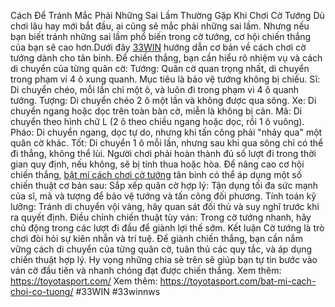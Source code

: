 Cách Để Tránh Mắc Phải Những Sai Lầm Thường Gặp Khi Chơi Cờ Tướng
Dù chơi lâu hay mới bắt đầu, ai cũng sẽ mắc phải những sai lầm. Nhưng nếu bạn biết tránh những sai lầm phổ biến trong cờ tướng, cơ hội chiến thắng của bạn sẽ cao hơn.Dưới đây [33WIN](https://toyotasport.com/) hướng dẫn cơ bản về cách chơi cờ tướng dành cho tân binh.
Để chiến thắng, bạn cần hiểu rõ nhiệm vụ và cách di chuyển của từng quân cờ:
Tướng: Quân cờ quan trọng nhất, di chuyển trong phạm vi 4 ô xung quanh. Mục tiêu là bảo vệ tướng không bị chiếu.
Sĩ: Di chuyển chéo, mỗi lần chỉ một ô, và luôn đi trong phạm vi 4 ô quanh tướng.
Tượng: Di chuyển chéo 2 ô một lần và không được qua sông.
Xe: Di chuyển ngang hoặc dọc trên toàn bàn cờ, miễn là không bị cản.
Mã: Di chuyển theo hình chữ L (2 ô theo chiều ngang hoặc dọc, rồi 1 ô vuông).
Pháo: Di chuyển ngang, dọc tự do, nhưng khi tấn công phải "nhảy qua" một quân cờ khác.
Tốt: Di chuyển 1 ô mỗi lần, nhưng sau khi qua sông chỉ có thể đi thẳng, không thể lùi.
Người chơi phải hoàn thành đủ số lượt đi trong thời gian quy định, nếu không, sẽ bị tính thua hoặc hòa.
Để nâng cao cơ hội chiến thắng, [bật mí cách chơi cờ tướng](https://toyotasport.com/bat-mi-cach-choi-co-tuong/) tân binh có thể áp dụng một số chiến thuật cơ bản sau:
Sắp xếp quân cờ hợp lý: Tận dụng tối đa sức mạnh của sĩ, mã và tượng để bảo vệ tướng và tấn công đối phương.
Tính toán kỹ lưỡng: Tránh di chuyển vội vàng, hãy quan sát đối thủ và suy nghĩ trước khi ra quyết định.
Điều chỉnh chiến thuật tùy ván: Trong cờ tướng nhanh, hãy chủ động trong các lượt đi đầu để giành lợi thế sớm.
Kết luận
Cờ tướng là trò chơi đòi hỏi sự kiên nhẫn và trí tuệ. Để giành chiến thắng, bạn cần nắm vững cách di chuyển của từng quân cờ, tuân thủ các quy tắc, và áp dụng chiến thuật hợp lý. Hy vọng những chia sẻ trên sẽ giúp bạn tự tin bước vào ván cờ đầu tiên và nhanh chóng đạt được chiến thắng.
Xem thêm:  https://toyotasport.com/
Xem thêm: https://toyotasport.com/bat-mi-cach-choi-co-tuong/
#33WIN #33winnws
